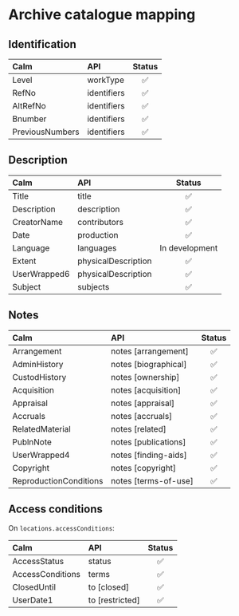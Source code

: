 # Archive catalogue mapping

## Identification

| Calm            | API         | Status |
|:----------------|:------------|:------:|
| Level           | workType    | ✅ |
| RefNo           | identifiers | ✅ |
| AltRefNo        | identifiers | ✅ |
| Bnumber         | identifiers | ✅ |
| PreviousNumbers | identifiers | ✅ |

## Description

| Calm         | API                 | Status |
|:-------------|:--------------------|:------:|
| Title        | title               | ✅ |
| Description  | description         | ✅ |
| CreatorName  | contributors        | ✅ |
| Date         | production          | ✅ |
| Language     | languages           | In development |
| Extent       | physicalDescription | ✅ |
| UserWrapped6 | physicalDescription | ✅ |
| Subject      | subjects            | ✅ |

## Notes

| Calm                   | API                  | Status |
|:-----------------------|:---------------------|:------:|
| Arrangement            | notes [arrangement]  | ✅ |
| AdminHistory           | notes [biographical] | ✅ |
| CustodHistory          | notes [ownership]    | ✅ |
| Acquisition            | notes [acquisition]  | ✅ |
| Appraisal              | notes [appraisal]    | ✅ |
| Accruals               | notes [accruals]     | ✅ |
| RelatedMaterial        | notes [related]      | ✅ |
| PublnNote              | notes [publications] | ✅ |
| UserWrapped4           | notes [finding-aids] | ✅ |
| Copyright              | notes [copyright]    | ✅ |
| ReproductionConditions | notes [terms-of-use] | ✅ |

## Access conditions

On `locations.accessConditions`:

| Calm             | API             | Status |
|:-----------------|:----------------|:------:|
| AccessStatus     | status          | ✅ |
| AccessConditions | terms           | ✅ |
| ClosedUntil      | to [closed]     | ✅ |
| UserDate1        | to [restricted] | ✅ |
